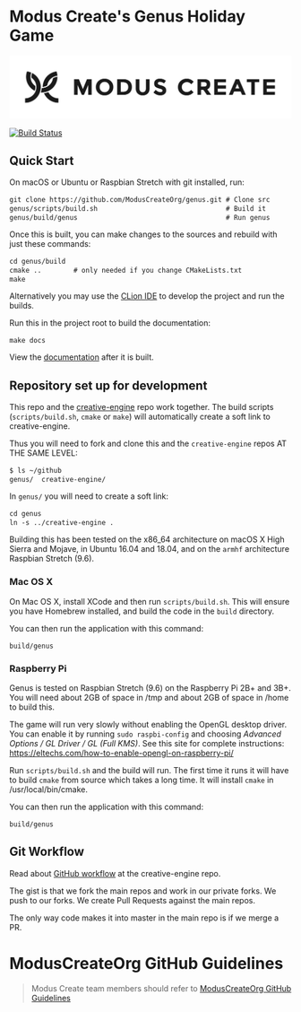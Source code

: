 # Modus Create's Genus Holiday Game

[![Modus Create](./images/modus.logo.svg)](https://moduscreate.com)

[![Build Status](https://ci.moduscreate.com/buildStatus/icon?job=ModusCreateOrg/genus/master&build=1)](https://ci.moduscreate.com/job/ModusCreateOrg/job/genus/job/master/1/)

## Quick Start

On macOS or Ubuntu or Raspbian Stretch with git installed, run:

    git clone https://github.com/ModusCreateOrg/genus.git # Clone src
    genus/scripts/build.sh                                # Build it
    genus/build/genus                                     # Run genus

Once this is built, you can make changes to the sources and rebuild with just these commands:

    cd genus/build
    cmake ..        # only needed if you change CMakeLists.txt
    make

Alternatively you may use the [CLion IDE](https://www.jetbrains.com/clion/) to develop the project and run the builds.

Run this in the project root to build the documentation:

    make docs

View the [documentation](docs/html/index.html) after it is built.
 
## Repository set up for development

This repo and the [creative-engine](https://github.com/ModusCreateOrg/creative-engine) repo work together. The build scripts (`scripts/build.sh`, `cmake` or `make`) will automatically create a soft link to creative-engine.

Thus you will need to fork and clone this and the `creative-engine` repos AT THE SAME LEVEL:

```
$ ls ~/github
genus/  creative-engine/
```

In `genus/` you will need to create a soft link:
```
cd genus
ln -s ../creative-engine .
```

Building this has been tested on the x86_64 architecture on macOS X High Sierra and Mojave, in Ubuntu 16.04 and 18.04, and on the `armhf` architecture Raspbian Stretch (9.6). 

### Mac OS X

On Mac OS X, install XCode and then run `scripts/build.sh`. This will ensure you have Homebrew installed, and build the code in the `build` directory.

You can then run the application with this command:
```
build/genus
```

### Raspberry Pi

Genus is tested on Raspbian Stretch (9.6) on the Raspberry Pi 2B+ and 3B+. You will need about 2GB of space in /tmp and about 2GB of space in /home to build this.

The game will run very slowly without enabling the OpenGL desktop driver. You can enable it by running `sudo raspbi-config` and choosing _Advanced Options / GL Driver / GL (Full KMS)_. See this site for complete instructions: https://eltechs.com/how-to-enable-opengl-on-raspberry-pi/

Run `scripts/build.sh` and the build will run. The first time it runs it will have to build `cmake` from source which takes a long time. It will install `cmake` in /usr/local/bin/cmake.

You can then run the application with this command:
```
build/genus
```

## Git Workflow
Read about [GitHub workflow](https://github.com/ModusCreateOrg/creative-engine) at the creative-engine repo.

The gist is that we fork the main repos and work in our private forks.  We push to our forks.  We create Pull Requests against the main repos.

The only way code makes it into master in the main repo is if we merge a PR.

# ModusCreateOrg GitHub Guidelines

> Modus Create team members should refer to [ModusCreateOrg GitHub Guidelines](https://docs.google.com/document/d/1eBFta4gP3-eZ4Gcpx0ww9SHAH6GrOoPSLmTFZ7R8foo/edit#heading=h.sjyqpqnsjmjl)


